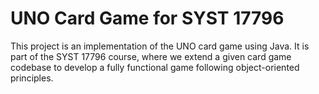 # UNO Card Game for SYST 17796
This project is an implementation of the UNO card game using Java. It is part of the SYST 17796 course, where we extend a given card game codebase to develop a fully functional game following object-oriented principles.
